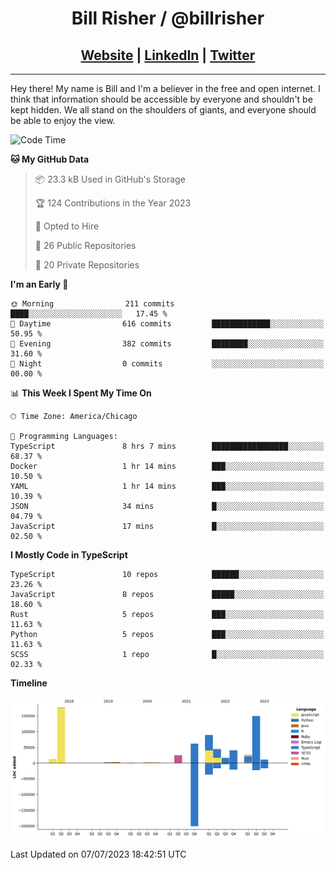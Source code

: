 
<h1 align="center">
    Bill Risher / @billrisher <br />
</h1>
<h2 align="center">
    <a href="https://billrisher.com">Website</a> | <a href="https://linkedin.com/in/william-risher">LinkedIn</a> | <a href="https://twitter.com/billrisher_">Twitter</a> 
 </h2>

---

Hey there! My name is Bill and I'm a believer in the free and open internet. 
I think that information should be accessible by everyone and shouldn't be kept hidden. 
We all stand on the shoulders of giants, and everyone should be able to enjoy the view.

<!--START_SECTION:waka-->
![Code Time](http://img.shields.io/badge/Code%20Time-205%20hrs%2037%20mins-blue)

**🐱 My GitHub Data** 

> 📦 23.3 kB Used in GitHub's Storage 
 > 
> 🏆 124 Contributions in the Year 2023
 > 
> 💼 Opted to Hire
 > 
> 📜 26 Public Repositories 
 > 
> 🔑 20 Private Repositories 
 > 
**I'm an Early 🐤** 

```text
🌞 Morning                211 commits         ████░░░░░░░░░░░░░░░░░░░░░   17.45 % 
🌆 Daytime                616 commits         █████████████░░░░░░░░░░░░   50.95 % 
🌃 Evening                382 commits         ████████░░░░░░░░░░░░░░░░░   31.60 % 
🌙 Night                  0 commits           ░░░░░░░░░░░░░░░░░░░░░░░░░   00.00 % 
```


📊 **This Week I Spent My Time On** 

```text
🕑︎ Time Zone: America/Chicago

💬 Programming Languages: 
TypeScript               8 hrs 7 mins        █████████████████░░░░░░░░   68.37 % 
Docker                   1 hr 14 mins        ███░░░░░░░░░░░░░░░░░░░░░░   10.50 % 
YAML                     1 hr 14 mins        ███░░░░░░░░░░░░░░░░░░░░░░   10.39 % 
JSON                     34 mins             █░░░░░░░░░░░░░░░░░░░░░░░░   04.79 % 
JavaScript               17 mins             █░░░░░░░░░░░░░░░░░░░░░░░░   02.50 % 
```

**I Mostly Code in TypeScript** 

```text
TypeScript               10 repos            ██████░░░░░░░░░░░░░░░░░░░   23.26 % 
JavaScript               8 repos             █████░░░░░░░░░░░░░░░░░░░░   18.60 % 
Rust                     5 repos             ███░░░░░░░░░░░░░░░░░░░░░░   11.63 % 
Python                   5 repos             ███░░░░░░░░░░░░░░░░░░░░░░   11.63 % 
SCSS                     1 repo              █░░░░░░░░░░░░░░░░░░░░░░░░   02.33 % 
```



**Timeline**

![Lines of Code chart](https://raw.githubusercontent.com/billrisher/billrisher/main/assets/bar_graph.png)


 Last Updated on 07/07/2023 18:42:51 UTC
<!--END_SECTION:waka-->
